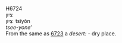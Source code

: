 <body>
  <p>H6724<br>  ציון  <br> צִּיוֹן  ‎  tsı̂yôn  <br><i>tsee-yone‘ </i><br>From the same as <a href="h6723.htm">6723</a>  a <i>desert: - </i>dry place.<br></p>
 </body>